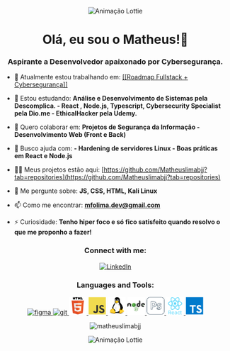 <p align="center">
  <img src="https://i.postimg.cc/43zwDJgQ/Season-4-Episode-3-GIF-by-Rick-and-Morty.gif" alt="Animação Lottie" width="300"/>
</p>

<h1 align="center">Olá, eu sou o Matheus!👋</h1>
<h3 align="center">Aspirante a Desenvolvedor apaixonado por Cybersegurança.</h3>

- 🔭 Atualmente estou trabalhando em: [[[Roadmap Fullstack + Cybersegurança]]]((https://github.com/Matheuslimabjj/roadmap-ads-fullstack-cyber))

- 🌱 Estou estudando: **Análise e Desenvolvimento de Sistemas pela Descomplica. - React , Node.js, Typescript, Cybersecurity Specialist pela Dio.me - EthicalHacker pela Udemy.**

- 👯 Quero colaborar em: **Projetos de Segurança da Informação - Desenvolvimento Web (Front e Back)**

- 🤝 Busco ajuda com: **- Hardening de servidores Linux - Boas práticas em React e Node.js**

- 👨‍💻 Meus projetos estão aqui: [https://github.com/Matheuslimabjj?tab=repositories](https://github.com/Matheuslimabjj?tab=repositories)

- 💬 Me pergunte sobre: **JS, CSS, HTML, Kali Linux**

- 📫 Como me encontrar: **mfolima.dev@gmail.com**

- ⚡ Curiosidade: **Tenho hiper foco e só fico satisfeito quando resolvo o que me proponho a fazer!**

<h3 align="center">Connect with me:</h3>
<p align="center">
<a href="https://linkedin.com/in/https://www.linkedin.com/in/matheus-lima-91a221334/" target="blank"><img align="center" src="https://raw.githubusercontent.com/rahuldkjain/github-profile-readme-generator/master/src/images/icons/Social/linked-in-alt.svg" alt="LinkedIn" height="30" width="40" /></a>
</p>

<h3 align="center">Languages and Tools:</h3>
<p align="center"> 
  <a href="https://www.figma.com/" target="_blank" rel="noreferrer"> <img src="https://www.vectorlogo.zone/logos/figma/figma-icon.svg" alt="figma" width="40" height="40"/> </a> 
  <a href="https://git-scm.com/" target="_blank" rel="noreferrer"> <img src="https://www.vectorlogo.zone/logos/git-scm/git-scm-icon.svg" alt="git" width="40" height="40"/> </a> 
  <a href="https://www.w3.org/html/" target="_blank" rel="noreferrer"> <img src="https://raw.githubusercontent.com/devicons/devicon/master/icons/html5/html5-original-wordmark.svg" alt="html5" width="40" height="40"/> </a> 
  <a href="https://developer.mozilla.org/en-US/docs/Web/JavaScript" target="_blank" rel="noreferrer"> <img src="https://raw.githubusercontent.com/devicons/devicon/master/icons/javascript/javascript-original.svg" alt="javascript" width="40" height="40"/> </a> 
  <a href="https://www.linux.org/" target="_blank" rel="noreferrer"> <img src="https://raw.githubusercontent.com/devicons/devicon/master/icons/linux/linux-original.svg" alt="linux" width="40" height="40"/> </a> 
  <a href="https://nodejs.org" target="_blank" rel="noreferrer"> <img src="https://raw.githubusercontent.com/devicons/devicon/master/icons/nodejs/nodejs-original-wordmark.svg" alt="nodejs" width="40" height="40"/> </a> 
  <a href="https://www.photoshop.com/en" target="_blank" rel="noreferrer"> <img src="https://raw.githubusercontent.com/devicons/devicon/master/icons/photoshop/photoshop-line.svg" alt="photoshop" width="40" height="40"/> </a> 
  <a href="https://reactjs.org/" target="_blank" rel="noreferrer"> <img src="https://raw.githubusercontent.com/devicons/devicon/master/icons/react/react-original-wordmark.svg" alt="react" width="40" height="40"/> </a> 
  <a href="https://www.typescriptlang.org/" target="_blank" rel="noreferrer"> <img src="https://raw.githubusercontent.com/devicons/devicon/master/icons/typescript/typescript-original.svg" alt="typescript" width="40" height="40"/> </a> 
</p>

<p align="center">
  <img src="https://github-readme-stats.vercel.app/api/top-langs?username=matheuslimabjj&show_icons=true&locale=en&layout=compact" alt="matheuslimabjj" />
</p>

<p align="center">
  <img src="https://i.postimg.cc/sx8pB8z2/Cat-Working-Hard-GIF.gif" alt="Animação Lottie" width="300"/>
</p>
